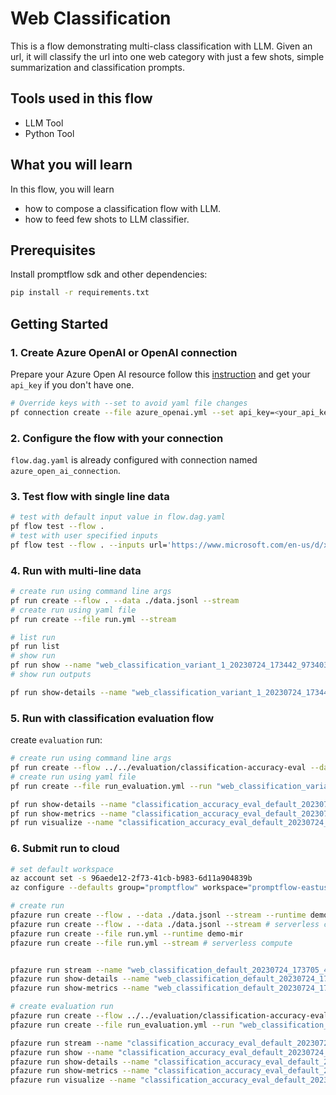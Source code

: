 # Web Classification

This is a flow demonstrating multi-class classification with LLM. Given an url, it will classify the url into one web category with just a few shots, simple summarization and classification prompts.

## Tools used in this flow
- LLM Tool
- Python Tool

## What you will learn

In this flow, you will learn
- how to compose a classification flow with LLM.
- how to feed few shots to LLM classifier.

## Prerequisites

Install promptflow sdk and other dependencies:
```bash
pip install -r requirements.txt
```

## Getting Started

### 1. Create Azure OpenAI or OpenAI connection

Prepare your Azure Open AI resource follow this [instruction](https://learn.microsoft.com/en-us/azure/cognitive-services/openai/how-to/create-resource?pivots=web-portal) and get your `api_key` if you don't have one.

```bash
# Override keys with --set to avoid yaml file changes
pf connection create --file azure_openai.yml --set api_key=<your_api_key> api_base=<your_api_base>
```

### 2. Configure the flow with your connection
`flow.dag.yaml` is already configured with connection named `azure_open_ai_connection`.

### 3. Test flow with single line data

```bash
# test with default input value in flow.dag.yaml
pf flow test --flow .
# test with user specified inputs
pf flow test --flow . --inputs url='https://www.microsoft.com/en-us/d/xbox-wireless-controller-stellar-shift-special-edition/94fbjc7h0h6h'
```

### 4. Run with multi-line data

```bash
# create run using command line args
pf run create --flow . --data ./data.jsonl --stream
# create run using yaml file
pf run create --file run.yml --stream
```

```bash
# list run
pf run list
# show run
pf run show --name "web_classification_variant_1_20230724_173442_973403"
# show run outputs

pf run show-details --name "web_classification_variant_1_20230724_173442_973403"
```

### 5. Run with classification evaluation flow

create `evaluation` run:
```bash
# create run using command line args
pf run create --flow ../../evaluation/classification-accuracy-eval --data ./data.jsonl --column-mapping groundtruth='${data.answer}' prediction='${run.outputs.category}' --run "web_classification_variant_1_20230724_173442_973403" --stream
# create run using yaml file
pf run create --file run_evaluation.yml --run "web_classification_variant_1_20230724_173442_973403" --stream
```

```bash
pf run show-details --name "classification_accuracy_eval_default_20230724_173628_639497"
pf run show-metrics --name "classification_accuracy_eval_default_20230724_173628_639497"
pf run visualize --name "classification_accuracy_eval_default_20230724_173628_639497"
```


### 6. Submit run to cloud
```bash
# set default workspace
az account set -s 96aede12-2f73-41cb-b983-6d11a904839b
az configure --defaults group="promptflow" workspace="promptflow-eastus"

# create run
pfazure run create --flow . --data ./data.jsonl --stream --runtime demo-mir --subscription 96aede12-2f73-41cb-b983-6d11a904839b -g promptflow -w promptflow-eastus
pfazure run create --flow . --data ./data.jsonl --stream # serverless compute
pfazure run create --file run.yml --runtime demo-mir
pfazure run create --file run.yml --stream # serverless compute


pfazure run stream --name "web_classification_default_20230724_173705_462735"
pfazure run show-details --name "web_classification_default_20230724_173705_462735"
pfazure run show-metrics --name "web_classification_default_20230724_173705_462735"

# create evaluation run
pfazure run create --flow ../../evaluation/classification-accuracy-eval --data ./data.jsonl --column-mapping groundtruth='${data.answer}' prediction='${run.outputs.category}' --run "web_classification_default_20230724_173705_462735" --runtime demo-mir
pfazure run create --file run_evaluation.yml --run "web_classification_default_20230724_173705_462735" --stream # serverless compute

pfazure run stream --name "classification_accuracy_eval_default_20230724_173843_841080"
pfazure run show --name "classification_accuracy_eval_default_20230724_173843_841080"
pfazure run show-details --name "classification_accuracy_eval_default_20230724_173843_841080"
pfazure run show-metrics --name "classification_accuracy_eval_default_20230724_173843_841080"
pfazure run visualize --name "classification_accuracy_eval_default_20230724_173843_841080" 
```